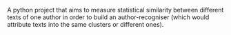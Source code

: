 A python project that aims to measure statistical similarity between different texts of one author in order to build an author-recogniser (which would attribute texts into the same clusters or different ones).
